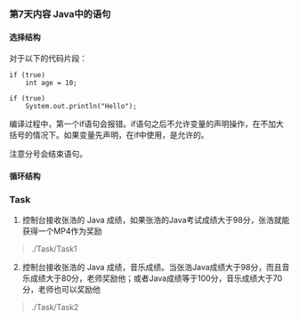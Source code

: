 ### 第7天内容 Java中的语句

#### 选择结构

对于以下的代码片段：

```
if (true) 
    int age = 10;

if (true)
    System.out.println("Hello");
```

编译过程中，第一个if语句会报错。if语句之后不允许变量的声明操作，在不加大括号的情况下。如果变量先声明，在if中使用，是允许的。

注意分号会结束语句。

#### 循环结构

### Task


1. 控制台接收张浩的 Java 成绩，如果张浩的Java考试成绩大于98分，张浩就能获得一个MP4作为奖励

> ./Task/Task1

2. 控制台接收张浩的 Java 成绩，音乐成绩。当张浩Java成绩大于98分，而且音乐成绩大于80分，老师奖励他；或者Java成绩等于100分，音乐成绩大于70分，老师也可以奖励他

> ./Task/Task2
